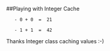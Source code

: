 ##Playing with Integer Cache
  
       - 0 + 0  =  21

       - 1 + 1  =  42 

Thanks Integer class caching values :-)
